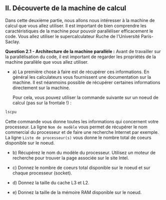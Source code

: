 ## II. Découverte de la machine de calcul

Dans cette deuxième partie, nous allons nous intéresser à la machine de calcul que vous allez utiliser.
Il est important de bien comprendre les caractéristiques de la machine pour pouvoir paralléliser efficacement le code.
Vous allez utiliser le supercalculateur Ruche de l'Université Paris-Saclay.

**Question 2.1 - Architecture de la machine parallèle :** Avant de travailler sur la parallélisation du code, il est important de regarder
les propriétés de la machine parallèle que vous allez utiliser.

- a) La première chose à faire est de récupérer ces informations. En général les calculateurs vous fournissent une documentation sur la machine.
  Il est néanmoins possible de récupérer certaines informations directement sur la machine.

  Pour cela, vous pouvez utiliser la commande suivante sur un noeud de calcul (pas sur la frontale !) :

```bash
lscpu
```

Cette commande vous donne toutes les informations qui concernent votre processeur.
La ligne `Nom de modèle` vous permet de récupérer le nom commercial du processeur et de faire une recherche Internet par exemple.
La ligne `Liste de processeur(s)` vous donne le nombre total de coeurs disponible sur le noeud.

- b) Récupérez le nom du modèle du processeur. Utilisez un moteur de recherche pour trouver la page associée sur le site Intel.

- c) Donnez le nombre de coeurs total disponible sur le noeud et sur chaque processeur (socket).

- d) Donnez la taille du cache L3 et L2.

- e) Donnez la taille de la mémoire RAM disponible sur le noeud.